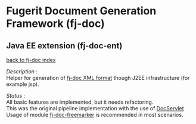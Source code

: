 # Fugerit Document Generation Framework (fj-doc)

## Java EE extension (fj-doc-ent)

[back to fj-doc index](../README.md)    

*Description* :  
Helper for generation of [fj-doc XML format](https://www.fugerit.org/data/java/doc/xsd/doc-1-1.xsd) 
though J2EE infrastructure (for example jsp).

*Status* :  
All basic features are implemented, but it needs refactoring.  
This was the original pipeline implementation with the use of [DocServlet](src/main/java/org/fugerit/java/doc/ent/servlet/DocServlet.java)  
Usage of module [fj-doc-freemarker](../fj-doc-freemarker/README.md) is recommended in most scenarios. 